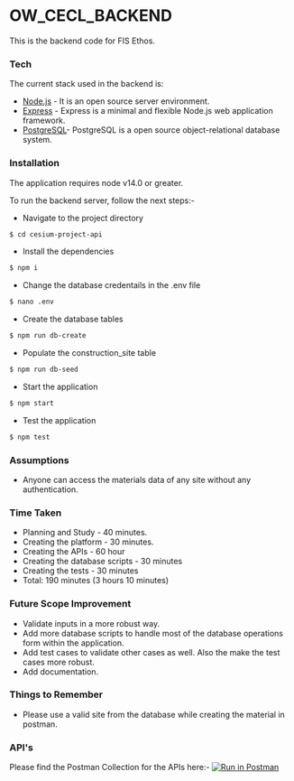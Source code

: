 # OW_CECL_BACKEND
This is the backend code for FIS Ethos.

### Tech

The current stack used in the backend is:

* [Node.js](https://nodejs.org/en/) - It is an open source server environment.
* [Express](https://expressjs.com/) - Express is a minimal and flexible Node.js web application framework.
* [PostgreSQL](https://www.postgresql.org/)- PostgreSQL is a open source object-relational database system.

### Installation

The application requires node v14.0 or greater.

To run the backend server, follow the next steps:- 

- Navigate to the project directory
```sh
$ cd cesium-project-api
```
- Install the dependencies
```sh
$ npm i
```
- Change the database credentails in the .env file
```sh
$ nano .env
```
- Create the database tables
```sh
$ npm run db-create
```
- Populate the construction_site table
```sh
$ npm run db-seed
```
- Start the application
```sh
$ npm start
```
- Test the application
```sh
$ npm test
```

### Assumptions
- Anyone can access the materials data of any site without any authentication.

### Time Taken
- Planning and Study - 40 minutes.
- Creating the platform - 30 minutes.
- Creating the APIs - 60 hour
- Creating the  database scripts - 30 minutes
- Creating the tests - 30 minutes
- Total: 190 minutes (3 hours 10 minutes)

### Future Scope Improvement
- Validate inputs in a more robust way.
- Add more database scripts to handle most of the database operations form within the application.
- Add test cases to validate other cases as well. Also the make the test cases more robust.
- Add documentation.

### Things to Remember
- Please use a valid site from the database while creating the material in postman.

### API's

Please find the Postman Collection for the APIs here:- [![Run in Postman](https://run.pstmn.io/button.svg)](https://app.getpostman.com/run-collection/a3478c96c7f2117613b6?action=collection%2Fimport)
